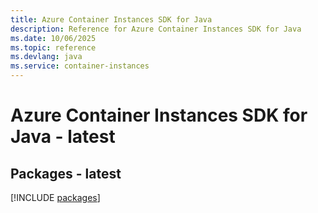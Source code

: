 ```yaml
---
title: Azure Container Instances SDK for Java
description: Reference for Azure Container Instances SDK for Java
ms.date: 10/06/2025
ms.topic: reference
ms.devlang: java
ms.service: container-instances
---
```

# Azure Container Instances SDK for Java - latest
## Packages - latest
[!INCLUDE [packages](container-instances-index.md)]
